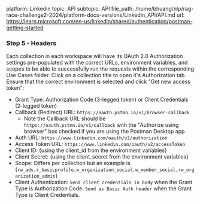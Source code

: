 platform: Linkedin
topic: API
subtopic: API
file_path: /home/bhuang/nlp/rag-race-challenge2-2024/platform-docs-versions/Linkedin_API/API.md
url: https://learn.microsoft.com/en-us/linkedin/shared/authentication/postman-getting-started


### Step 5 - Headers

Each collection in each workspace will have its OAuth 2.0 Authorization settings pre-populated with the correct URLs, environment variables, and scopes to be able to successfully run the requests within the corresponding Use Cases folder. Click on a collection title to open it's Authorization tab. Ensure that the correct environment is selected and click "Get new access token":

* Grant Type: Authorization Code (3-legged token) or Client Credentials (2-legged token)
* Callback (Redirect) URL: `https://oauth.pstmn.io/v1/browser-callback`
    * Note the Callback URL should be `https://oauth.pstmn.io/v1/callback` with the "Authorize using browser" box checked if you are using the Postman Desktop app
* Auth URL: `https://www.linkedin.com/oauth/v2/authorization`
* Access Token URL: `https://www.linkedin.com/oauth/v2/accessToken`
* Client ID: {using the client\_id from the environment variables}
* Client Secret: {using the client\_secret from the environment variables}
* Scope: Differs per collection but an example is {`rw_ads,r_basicprofile,w_organization_social,w_member_social,rw_organization_admin`}
* Client Authentication: `Send client credentials in body` when the Grant Type is Authorization Code. `Send as Basic Auth header` when the Grant Type is Client Credentials.
